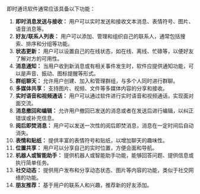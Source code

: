 即时通讯软件通常应该具备以下功能：

1. **即时消息发送与接收：** 用户可以实时发送和接收文本消息、表情符号、图片、语音消息等。
2. **好友/联系人列表：** 用户可以添加、管理和组织自己的联系人，通常包括搜索、排序和分组等功能。
3. **状态更新：** 用户可以设置自己的在线状态，如在线、离线、忙碌等，以便好友了解对方的可用性。
4. **消息通知：** 当用户收到新消息或有相关事件发生时，软件应提供通知功能，可以是声音、振动、图标提醒等形式。
5. **群组聊天：** 允许用户创建、加入和管理群组，与多个人同时进行群聊。
6. **多媒体共享：** 支持图片、视频、文件等多媒体内容的分享和接收。
7. **实时语音和视频通话：** 用户可以通过软件进行实时语音和视频通话，实现面对面交流。
8. **消息撤回和编辑：** 允许用户撤回已发送的消息或者在发送后进行编辑，以纠正错误或补充信息。
9. **阅后即焚消息：** 用户可以发送一次性的阅后即焚消息，消息在一定时间后自动消失。
10. **表情和贴纸：** 提供丰富的表情符号和贴纸，以增加聊天的趣味性。
11. **位置共享：** 用户可以分享自己的实时位置，方便会面和导航。
12. **机器人或智能助手：** 提供机器人或智能助手功能，能够回答问题、提供信息或执行简单任务。
13. **社交动态：** 提供用户发布和分享动态状态、图片等内容的功能，类似于社交网络的功能。
14. **朋友推荐：** 基于用户的联系人和兴趣，推荐新的好友添加。